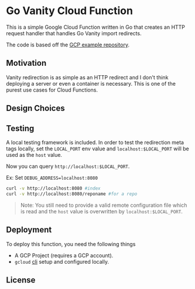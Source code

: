 # Go Vanity Cloud Function

This is a simple Google Cloud Function written in Go that creates an HTTP request handler that handles Go Vanity import redirects. 

The code is based off the [GCP example repository](https://github.com/GoogleCloudPlatform/govanityurls).

## Motivation

Vanity redirection is as simple as an HTTP redirect and I don't think deploying a server or even a container is necessary. This is one of the purest use cases for Cloud Functions.

## Design Choices

## Testing

A local testing framework is included. In order to test the redirection meta tags locally, set the `LOCAL_PORT` env value and `localhost:$LOCAL_PORT` will be used as the `host` value.

Now you can query `http://localhost:$LOCAL_PORT`.

Ex: Set `DEBUG_ADDRESS=localhost:8080`

```bash
curl -v http://localhost:8080 #index
curl -v http://localhost:8080/reponame #for a repo
```

> Note: You still need to provide a valid remote configuration file which is read and the `host` value is overwritten by `localhost:$LOCAL_PORT`.

## Deployment

To deploy this function, you need the following things
- A GCP Project (requires a GCP account).
- `gcloud` [cli](https://cloud.google.com/sdk/gcloud) setup and configured locally.


## License
